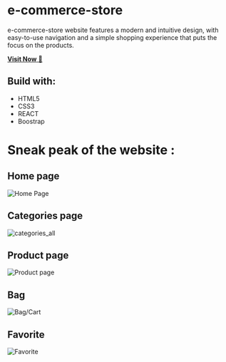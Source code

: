 # e-commerce-store 
e-commerce-store website features a modern and intuitive design, with easy-to-use navigation and a simple shopping experience that puts the focus on the products.

<a href="/" target="_blank">**Visit Now** 🚀</a>

## Build with:
- HTML5
- CSS3
- REACT
- Boostrap

# Sneak peak of the website :

## Home page
![Home Page](https://github.com/im-sad-im/e-commerce-store/assets/106245875/0c155d31-5b38-40bb-81ec-852a081b5c22)


## Categories page
![categories_all](https://github.com/im-sad-im/e-commerce-store/assets/106245875/d715dbe9-c645-4cf9-8a17-a44296ceb352)


## Product page
![Product page](https://github.com/im-sad-im/e-commerce-store/assets/106245875/9635e2bf-0a2b-46d1-857d-ad24aa56894c)

## Bag
![Bag/Cart](https://github.com/im-sad-im/e-commerce-store/assets/106245875/97a91294-aa90-44a0-a1ca-1f6ea739dd01)

## Favorite
![Favorite](https://github.com/im-sad-im/e-commerce-store/assets/106245875/631591af-7284-4c10-8757-1e5cc5dc3e58)
